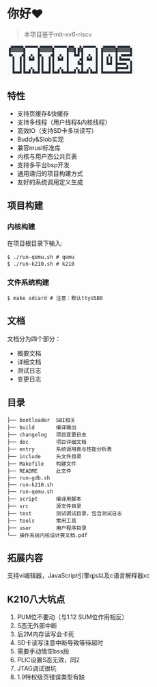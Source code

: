 # 你好❤️

> 本项目基于mit-xv6-riscv

<img src="./doc/assets/logo1.png" alt="image-20220411160525296" width=300 />

## 特性

- 支持页缓存&快缓存
- 支持多线程（用户线程&内核线程）
- 高效IO（支持SD卡多块读写）
- Buddy&Slob实现
- 兼容musl标准库
- 内核与用户态公共页表
- 支持多平台bsp开发
- 通用递归的项目构建方式
- 友好的系统调用定义生成

## 项目构建

### 内核构建

在项目根目录下输入:
```shell
$ ./run-qemu.sh # qemu
$ ./run-k210.sh # k210
```

### 文件系统构建
```shell
$ make sdcard # 注意：默认ttyUSB0
```

## 文档

文档分为四个部分：
- 概要文档
- 详细文档
- 测试日志
- 变更日志


## 目录
```
├── bootloader  SBI相关
├── build       编译输出
├── changelog   项目变更日志
├── doc         项目详细文档
├── entry       系统调用表与性能分析表
├── include     头文件目录
├── Makefile    构建文件
├── README      此文件
├── run-gdb.sh  
├── run-k210.sh
├── run-qemu.sh
├── script      编译用脚本
├── src         源文件目录
├── test        测试调试目录，包含测试日志
├── tools       常用工具
├── user        用户程序目录
└── 操作系统内核设计赛文档.pdf
```

## 拓展内容

支持vi编辑器，JavaScript引擎qjs以及c语言解释器xc

## K210八大坑点

1. PUM位不要动（与1.12 SUM位作用相反）
2. S态无外部中断
3. 后2M内存读写会卡死
4. SD卡读写注意中断导致等待超时
5. 需要手动情空bss段
6. PLIC设置S态无效，同2
7. JTAG调试很坑
8. 1.9特权级页错误类型有缺

